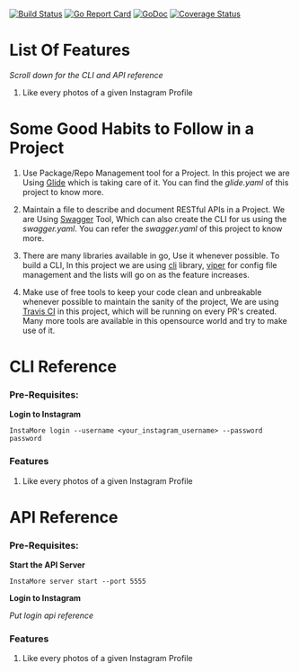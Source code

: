 [![Build Status](https://travis-ci.org/bharathshetty4/InstaMore.svg?branch=master)](https://travis-ci.org/bharathshetty4/InstaMore)
[![Go Report Card](https://goreportcard.com/badge/github.com/bharathshetty4/InstaMore)](https://goreportcard.com/report/github.com/bharathshetty4/InstaMore)
[![GoDoc](https://godoc.org/github.com/bharathshetty4/InstaMore?status.svg)](https://godoc.org/github.com/bharathshetty4/InstaMore)
[![Coverage Status](https://coveralls.io/repos/github/bharathshetty4/InstaMore/badge.svg?branch=master)](https://coveralls.io/github/bharathshetty4/InstaMore?branch=master)

# List Of Features
*Scroll down for the CLI and API reference*
1. Like every photos of a given Instagram Profile

# Some Good Habits to Follow in a Project
1. Use Package/Repo Management tool for a Project. In this project we are
Using [Glide](https://github.com/Masterminds/glide) which is taking care of it.
You can find the *glide.yaml* of this project to know more.

2. Maintain a file to describe and document RESTful APIs in a Project. We are
Using [Swagger](https://github.com/go-swagger/go-swagger) Tool, Which can also
create the CLI for us using the *swagger.yaml*.
You can refer the *swagger.yaml* of this project to know more.

3. There are many libraries available in go, Use it whenever possible.
To build a CLI, In this project we are
using [cli](https://github.com/urfave/cli) library,
[viper](https://github.com/spf13/viper) for config file management and the
lists will go on as the feature increases.

4. Make use of free tools to keep your code clean and unbreakable whenever
possible to maintain the sanity of the project,
We are using [Travis CI](https://travis-ci.org/bharathshetty4/InstaMore) in
this project, which will be running on every PR's created. Many more tools are
available in this opensource world and try to make use of it.

# CLI Reference
### Pre-Requisites:
**Login to Instagram**

`InstaMore login --username <your_instagram_username> --password password`

### Features
1. Like every photos of a given Instagram Profile


# API Reference
### Pre-Requisites:
**Start the API Server**

`InstaMore server start --port 5555`

**Login to Instagram**

*Put login api reference*

### Features
1. Like every photos of a given Instagram Profile


